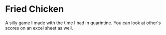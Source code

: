 # Fried Chicken
 A silly game I made with the time I had in quarintine. You can look at other's scores on an excel sheet as well.
